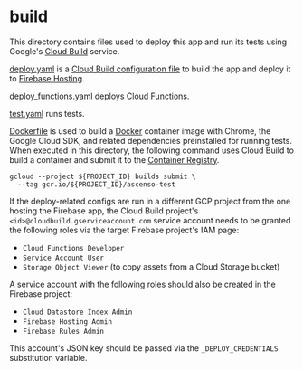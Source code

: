 # build

This directory contains files used to deploy this app and run its tests using
Google's [Cloud Build] service.

[deploy.yaml](./deploy.yaml) is a [Cloud Build configuration file] to build the
app and deploy it to [Firebase Hosting].

[deploy_functions.yaml](./deploy_functions.yaml) deploys [Cloud Functions].

[test.yaml](./test.yaml) runs tests.

[Dockerfile](./Dockerfile) is used to build a [Docker] container image with
Chrome, the Google Cloud SDK, and related dependencies preinstalled for running
tests. When executed in this directory, the following command uses Cloud Build
to build a container and submit it to the [Container Registry].

```
gcloud --project ${PROJECT_ID} builds submit \
  --tag gcr.io/${PROJECT_ID}/ascenso-test
```

If the deploy-related configs are run in a different GCP project from the one
hosting the Firebase app, the Cloud Build project's
`<id>@cloudbuild.gserviceaccount.com` service account needs to be granted the
following roles via the target Firebase project's IAM page:

*   `Cloud Functions Developer`
*   `Service Account User`
*   `Storage Object Viewer` (to copy assets from a Cloud Storage bucket)

A service account with the following roles should also be created in the
Firebase project:

*   `Cloud Datastore Index Admin`
*   `Firebase Hosting Admin`
*   `Firebase Rules Admin`

This account's JSON key should be passed via the `_DEPLOY_CREDENTIALS`
substitution variable.

[Cloud Build]: https://cloud.google.com/build
[Cloud Build configuration file]: https://cloud.google.com/build/docs/build-config-file-schema
[Firebase Hosting]: https://firebase.google.com/docs/hosting
[Cloud Functions]: https://cloud.google.com/functions
[Docker]: https://www.docker.com/
[Container Registry]: https://cloud.google.com/container-registry
